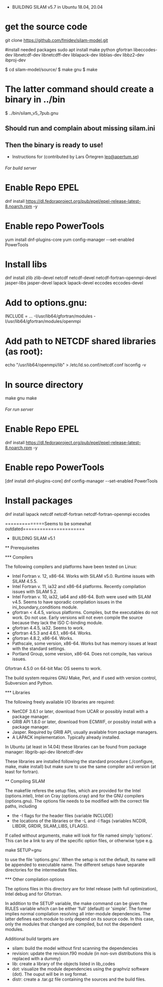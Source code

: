 * BUILDING SILAM v5.7 in Ubuntu 18.04, 20.04

# get the source code
git clone https://github.com/fmidev/silam-model.git

#install needed packages
sudo apt install make python gfortran libeccodes-dev libnetcdf-dev libnetcdff-dev liblapack-dev libblas-dev libbz2-dev ibproj-dev


$ cd silam-model/source/
$ make gnu
$ make 

# The latter command should create a binary in ../bin
$ ../bin/silam_v5_7pub.gnu

## Should run and complain about missing silam.ini
## Then the binary is ready to use!



* Instructions for (contributed by Lars Örtegren <leo@apertum.se>)

###### For build server ######

# Enable Repo EPEL
dnf install https://dl.fedoraproject.org/pub/epel/epel-release-latest-8.noarch.rpm -y

# Enable repo PowerTools
yum install dnf-plugins-core
yum config-manager --set-enabled PowerTools

# Install libs
dnf install zlib zlib-devel netcdf netcdf-devel netcdf-fortran-openmpi-devel jasper-libs jasper-devel lapack lapack-devel eccodes eccodes-devel

# Add to options.gnu:
INCLUDE = ... -I/usr/lib64/gfortran/modules -I/usr/lib64/gfortran/modules/openmpi

# Add path to NETCDF shared libraries (as root):
echo "/usr/lib64/openmpi/lib" > /etc/ld.so.conf/netcdf.conf
lsconfig -v

# In source directory
make gnu
make

###### For run server ######
# Enable Repo EPEL
dnf install https://dl.fedoraproject.org/pub/epel/epel-release-latest-8.noarch.rpm -y

# Enable repo PowerTools
[dnf install dnf-plugins-core]
dnf config-manager --set-enabled PowerTools

# Install packages
dnf install lapack netcdf netcdf-fortran netcdf-fortran-openmpi eccodes







==============Seems to be somewhat outdated======================
* BUILDING SILAM v5.1
 
** Prerequiseites

*** Compilers
    
The following compilers and platforms have been tested on Linux:
- Intel Fortran v. 12, x86-64. Works with SILAM v5.0. Runtime issues 
  with SILAM 4.5.5.
- Intel Fortran v. 11, ia32 and x86-64 platforms. Recently compilation 
  issues with SILAM 5.2.
- Intel Fortran v. 10, ia32, ia64 and x86-64. Both were used with SILAM
  v4.5. Seems to have sporadic compilation issues in the
  ini_boundary_conditions module.
- gfortran < 4.4.5, various platforms. Compiles, but the executables
  do not work. Do not use. Early versions will not even compile the source
  because they lack the ISO C-binding module.
- gfortran 4.4.5, ia32. Seems to work.
- gfortran 4.5.3 and 4.6.1, x86-64. Works.
- gfortran 4.8.2, x86-64. Works.
- Pathscale, some version, x86-64. Works but has memory issues at least
  with the standard settings.
- Portland Group, some version, x86-64. Does not compile, has various issues.

Gfortran 4.5.0 on 64-bit Mac OS seems to work.

The build system requires GNU Make, Perl, and if used with version
control, Subversion and Python.

*** Libraries

The following freely available I/O libraries are required:
- NetCDF 3.6.1 or later, download from UCAR or possibly install with a
  package manager.
- GRIB API 1.8.0 or later, download from ECMWF, or possibly install with a
  package manager.
- Jasper. Required by GRIB API, usually available from package
  managers.
- A LAPACK implementation. Typically already installed.

In Ubuntu (at least in 14.04) these libraries can be found from package manager:
libgrib-api-dev libnetcdf-dev 

These libraries are installed following the standard procedure
(./configure, make, make install) but make sure to use the same
compiler and version (at least for fortran).

** Compiling SILAM

The makefile referes the setup files, which are provided for the Intel
(options.intel), Intel on Cray (options.cray) and for the GNU
compilers (options.gnu). The options file needs to be modified with
the correct file paths, including
- the -I flags for the header files (variable INCLUDE)
- the locations of the libraries or the -L and -l flags (variables
  NCDIR, LIBDIR, GRDIR, SILAM_LIBS, LFLAGS).

If called without arguments, make will look for file named simply
'options'. This can be a link to any of the specific option
files, or otherwise type e.g.

make SETUP=gnu

to use the file 'options.gnu'. When the setup is not the default, its
name will be appended to executable name. The different setups have
separate directories for the intermediate files.

*** Other compilation options

The options files in this directory are for Intel release (with
full optimization), Intel debug and for Gfortran. 

In addition to the SETUP variable, the make command can be given the
RULES variable which can be either 'full' (default) or 'simple'. The
former implies normal compilation resolving all inter-module
dependencies. The latter defines each module to only depend on its
source code. In this case, only the modules that changed are compiled,
but not the dependent modules. 

Additional build targets are 
- silam: build the model without first scanning the dependencies
- revision: update the revision.f90 module (in non-svn distributions
  this is replaced with a dummy)
- lib: create a library of the objects listed in lib_codes
- dot: visualize the module dependencies using the graphviz software
  (dot). The ouput will be in svg format.
- distr: create a .tar.gz file containing the sources and the build
  files.



  
